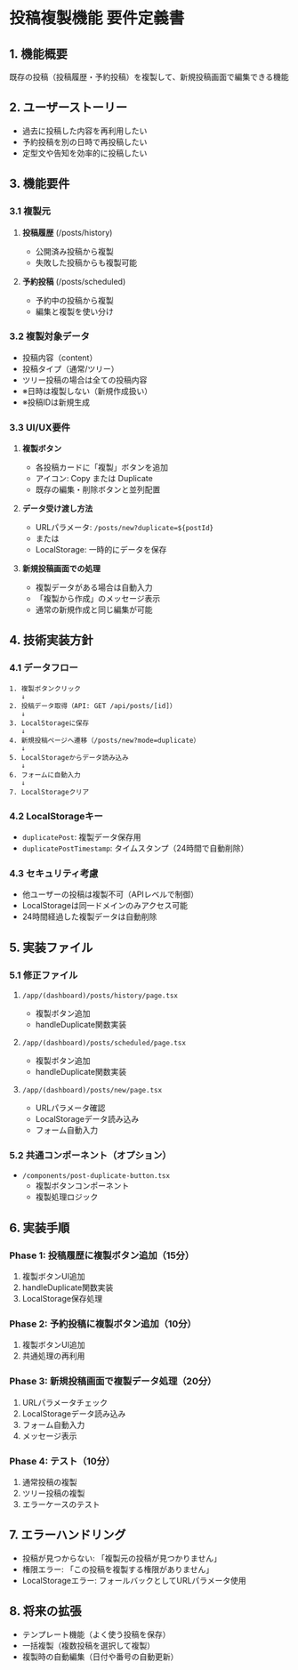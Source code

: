 # 投稿複製機能 要件定義書

## 1. 機能概要
既存の投稿（投稿履歴・予約投稿）を複製して、新規投稿画面で編集できる機能

## 2. ユーザーストーリー
- 過去に投稿した内容を再利用したい
- 予約投稿を別の日時で再投稿したい
- 定型文や告知を効率的に投稿したい

## 3. 機能要件

### 3.1 複製元
1. **投稿履歴** (/posts/history)
   - 公開済み投稿から複製
   - 失敗した投稿からも複製可能

2. **予約投稿** (/posts/scheduled)
   - 予約中の投稿から複製
   - 編集と複製を使い分け

### 3.2 複製対象データ
- 投稿内容（content）
- 投稿タイプ（通常/ツリー）
- ツリー投稿の場合は全ての投稿内容
- ※日時は複製しない（新規作成扱い）
- ※投稿IDは新規生成

### 3.3 UI/UX要件
1. **複製ボタン**
   - 各投稿カードに「複製」ボタンを追加
   - アイコン: Copy または Duplicate
   - 既存の編集・削除ボタンと並列配置

2. **データ受け渡し方法**
   - URLパラメータ: `/posts/new?duplicate=${postId}`
   - または
   - LocalStorage: 一時的にデータを保存

3. **新規投稿画面での処理**
   - 複製データがある場合は自動入力
   - 「複製から作成」のメッセージ表示
   - 通常の新規作成と同じ編集が可能

## 4. 技術実装方針

### 4.1 データフロー
```
1. 複製ボタンクリック
   ↓
2. 投稿データ取得（API: GET /api/posts/[id]）
   ↓
3. LocalStorageに保存
   ↓
4. 新規投稿ページへ遷移（/posts/new?mode=duplicate）
   ↓
5. LocalStorageからデータ読み込み
   ↓
6. フォームに自動入力
   ↓
7. LocalStorageクリア
```

### 4.2 LocalStorageキー
- `duplicatePost`: 複製データ保存用
- `duplicatePostTimestamp`: タイムスタンプ（24時間で自動削除）

### 4.3 セキュリティ考慮
- 他ユーザーの投稿は複製不可（APIレベルで制御）
- LocalStorageは同一ドメインのみアクセス可能
- 24時間経過した複製データは自動削除

## 5. 実装ファイル

### 5.1 修正ファイル
1. `/app/(dashboard)/posts/history/page.tsx`
   - 複製ボタン追加
   - handleDuplicate関数実装

2. `/app/(dashboard)/posts/scheduled/page.tsx`
   - 複製ボタン追加
   - handleDuplicate関数実装

3. `/app/(dashboard)/posts/new/page.tsx`
   - URLパラメータ確認
   - LocalStorageデータ読み込み
   - フォーム自動入力

### 5.2 共通コンポーネント（オプション）
- `/components/post-duplicate-button.tsx`
  - 複製ボタンコンポーネント
  - 複製処理ロジック

## 6. 実装手順

### Phase 1: 投稿履歴に複製ボタン追加（15分）
1. 複製ボタンUI追加
2. handleDuplicate関数実装
3. LocalStorage保存処理

### Phase 2: 予約投稿に複製ボタン追加（10分）
1. 複製ボタンUI追加
2. 共通処理の再利用

### Phase 3: 新規投稿画面で複製データ処理（20分）
1. URLパラメータチェック
2. LocalStorageデータ読み込み
3. フォーム自動入力
4. メッセージ表示

### Phase 4: テスト（10分）
1. 通常投稿の複製
2. ツリー投稿の複製
3. エラーケースのテスト

## 7. エラーハンドリング
- 投稿が見つからない: 「複製元の投稿が見つかりません」
- 権限エラー: 「この投稿を複製する権限がありません」
- LocalStorageエラー: フォールバックとしてURLパラメータ使用

## 8. 将来の拡張
- テンプレート機能（よく使う投稿を保存）
- 一括複製（複数投稿を選択して複製）
- 複製時の自動編集（日付や番号の自動更新）